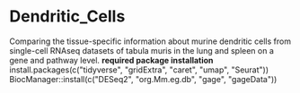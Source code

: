 # Dendritic_Cells
Comparing the tissue-specific information about murine dendritic cells from single-cell RNAseq datasets of tabula muris in the lung and spleen on a gene and pathway level.
**required package installation**
install.packages(c("tidyverse", "gridExtra", "caret", "umap", "Seurat"))
BiocManager::install(c("DESeq2", "org.Mm.eg.db", "gage", "gageData"))

